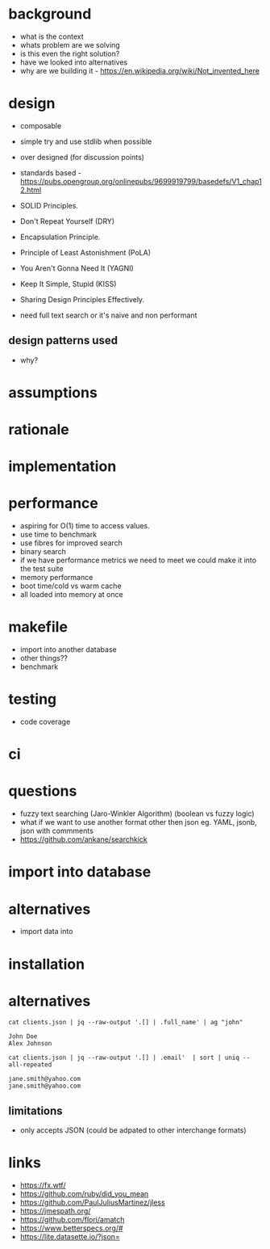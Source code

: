 # background
- what is the context
- whats problem are we solving
- is this even the right solution?
- have we looked into alternatives
- why are we building it - https://en.wikipedia.org/wiki/Not_invented_here


# design
- composable
- simple try and use stdlib when possible
- over designed (for discussion points)
- standards based - https://pubs.opengroup.org/onlinepubs/9699919799/basedefs/V1_chap12.html

- SOLID Principles.
- Don't Repeat Yourself (DRY)
- Encapsulation Principle.
- Principle of Least Astonishment (PoLA)
- You Aren't Gonna Need It (YAGNI)
- Keep It Simple, Stupid (KISS)
- Sharing Design Principles Effectively.


- need full text search or it's naive and non performant

## design patterns used
- why?

# assumptions


# rationale

# implementation

# performance

- aspiring for O(1) time to access values.
- use time to benchmark
- use fibres for improved search
- binary search
- if we have performance metrics we need to meet we could make it into the test suite
- memory performance
- boot time/cold vs warm cache
- all loaded into memory at once

# makefile
- import into another database
- other things??
- benchmark

# testing
- code coverage

# ci

# questions
- fuzzy text searching (Jaro-Winkler Algorithm) (boolean vs fuzzy logic)
- what if we want to use another format other then json eg. YAML, jsonb, json with commments
- https://github.com/ankane/searchkick

# import into database

# alternatives

- import data into

# installation


# alternatives
```
cat clients.json | jq --raw-output '.[] | .full_name' | ag "john"

John Doe
Alex Johnson
```

```
cat clients.json | jq --raw-output '.[] | .email'  | sort | uniq --all-repeated

jane.smith@yahoo.com
jane.smith@yahoo.com

```

## limitations
- only accepts JSON (could be adpated to other interchange formats)


# links
- https://fx.wtf/
- https://github.com/ruby/did_you_mean
- https://github.com/PaulJuliusMartinez/jless
- https://jmespath.org/
- https://github.com/flori/amatch
- https://www.betterspecs.org/#
- https://lite.datasette.io/?json=
